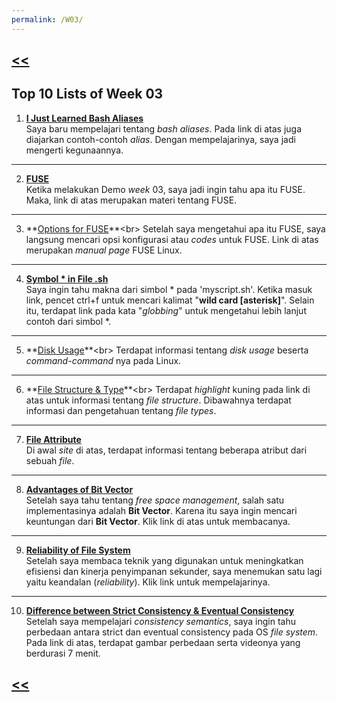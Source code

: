 ```yaml
---
permalink: /W03/
---
```

## [<<](../)

## Top 10 Lists of Week 03

1. **[I Just Learned Bash Aliases](https://www.digitalocean.com/community/tutorials/an-introduction-to-useful-bash-aliases-and-functions)**<br>
Saya baru mempelajari tentang _bash aliases_. Pada link di atas juga diajarkan contoh-contoh _alias_. Dengan mempelajarinya, saya jadi mengerti kegunaannya.
* * *
2. **[FUSE](https://fsgeek.ca/2019/06/18/fuse-file-systems-in-user-space/)**<br>
Ketika melakukan Demo _week_ 03, saya jadi ingin tahu apa itu FUSE. Maka, link di atas merupakan materi tentang FUSE.
* * *
3. **[Options for FUSE](http://manpages.ubuntu.com/manpages/xenial/man8/mount.fuse.8.html#:~:text=FUSE%20(Filesystem%20in%20Userspace)%20is,mount%20their%20own%20filesystem%20implementations.)**<br>
Setelah saya mengetahui apa itu FUSE, saya langsung mencari opsi konfigurasi atau _codes_ untuk FUSE. Link di atas merupakan _manual page_ FUSE Linux.
* * *
4. **[Symbol * in File .sh](https://tldp.org/LDP/abs/html/special-chars.html)**<br>
Saya ingin tahu makna dari simbol * pada 'myscript.sh'. Ketika masuk link, pencet ctrl+f untuk mencari kalimat "**wild card [asterisk]**". Selain itu, terdapat link pada kata "_globbing_" untuk mengetahui lebih lanjut contoh dari simbol *.
* * *
5. **[Disk Usage](https://www.tecmint.com/check-linux-disk-usage-of-files-and-directories/#:~:text=The%20Linux%20%E2%80%9Cdu%E2%80%9D%20(Disk,the%20results%20in%20many%20formats.))**<br>
Terdapat informasi tentang _disk usage_ beserta _command-command_ nya pada Linux.
* * *
6. **[File Structure & Type](https://www.tutorialspoint.com/operating_system/os_file_system.htm#:~:text=A%20File%20Structure%20should%20be,the%20operating%20system%20can%20understand.&text=An%20object%20file%20is%20a,to%20support%20these%20file%20structure.)**<br>
Terdapat _highlight_ kuning pada link di atas untuk informasi tentang _file structure_. Dibawahnya terdapat informasi dan pengetahuan tentang _file types_.
* * *
7. **[File Attribute](https://www.studytonight.com/operating-system/file-system)**<br>
Di awal _site_ di atas, terdapat informasi tentang beberapa atribut dari sebuah _file_.
* * *
8. **[Advantages of Bit Vector](https://www.geeksforgeeks.org/free-space-management-in-operating-system/)**<br>
Setelah saya tahu tentang _free space management_, salah satu implementasinya adalah **Bit Vector**. Karena itu saya ingin mencari keuntungan dari **Bit Vector**. Klik link di atas untuk membacanya.
* * *
9. **[Reliability of File System](http://www.cburch.com/cs/420/reading/11-20/index.html)**<br>
Setelah saya membaca teknik yang digunakan untuk meningkatkan efisiensi dan kinerja penyimpanan sekunder, saya menemukan satu lagi yaitu keandalan (_reliability_). Klik link untuk mempelajarinya.
* * *
10. **[Difference between Strict Consistency & Eventual Consistency](https://www.cohesity.com/blog/strict-vs-eventual-consistency/)**<br>
Setelah saya mempelajari _consistency semantics_, saya ingin tahu perbedaan antara strict dan eventual consistency pada OS _file system_. Pada link di atas, terdapat gambar perbedaan serta videonya yang berdurasi 7 menit.

## [<<](../)
